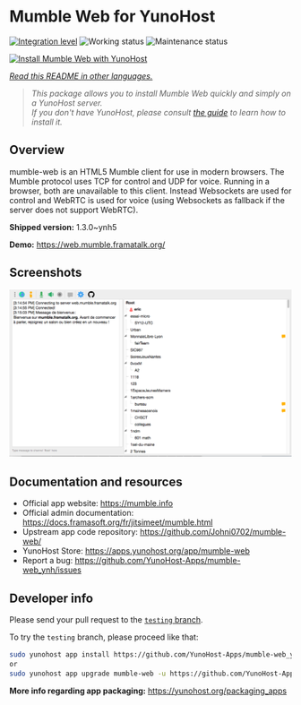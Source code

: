 <!--
N.B.: This README was automatically generated by <https://github.com/YunoHost/apps/tree/master/tools/readme_generator>
It shall NOT be edited by hand.
-->

# Mumble Web for YunoHost

[![Integration level](https://dash.yunohost.org/integration/mumble-web.svg)](https://dash.yunohost.org/appci/app/mumble-web) ![Working status](https://ci-apps.yunohost.org/ci/badges/mumble-web.status.svg) ![Maintenance status](https://ci-apps.yunohost.org/ci/badges/mumble-web.maintain.svg)

[![Install Mumble Web with YunoHost](https://install-app.yunohost.org/install-with-yunohost.svg)](https://install-app.yunohost.org/?app=mumble-web)

*[Read this README in other languages.](./ALL_README.md)*

> *This package allows you to install Mumble Web quickly and simply on a YunoHost server.*  
> *If you don't have YunoHost, please consult [the guide](https://yunohost.org/install) to learn how to install it.*

## Overview

mumble-web is an HTML5 Mumble client for use in modern browsers.
The Mumble protocol uses TCP for control and UDP for voice. Running in a browser, both are unavailable to this client. Instead Websockets are used for control and WebRTC is used for voice (using Websockets as fallback if the server does not support WebRTC).

**Shipped version:** 1.3.0~ynh5

**Demo:** <https://web.mumble.framatalk.org/>

## Screenshots

![Screenshot of Mumble Web](./doc/screenshots/screenshot.png)

## Documentation and resources

- Official app website: <https://mumble.info>
- Official admin documentation: <https://docs.framasoft.org/fr/jitsimeet/mumble.html>
- Upstream app code repository: <https://github.com/Johni0702/mumble-web/>
- YunoHost Store: <https://apps.yunohost.org/app/mumble-web>
- Report a bug: <https://github.com/YunoHost-Apps/mumble-web_ynh/issues>

## Developer info

Please send your pull request to the [`testing` branch](https://github.com/YunoHost-Apps/mumble-web_ynh/tree/testing).

To try the `testing` branch, please proceed like that:

```bash
sudo yunohost app install https://github.com/YunoHost-Apps/mumble-web_ynh/tree/testing --debug
or
sudo yunohost app upgrade mumble-web -u https://github.com/YunoHost-Apps/mumble-web_ynh/tree/testing --debug
```

**More info regarding app packaging:** <https://yunohost.org/packaging_apps>
